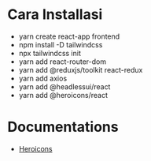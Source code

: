 # Cara Installasi

- yarn create react-app frontend
- npm install -D tailwindcss
- npx tailwindcss init
- yarn add react-router-dom
- yarn add @reduxjs/toolkit react-redux
- yarn add axios
- yarn add @headlessui/react
- yarn add @heroicons/react

# Documentations

- [Heroicons](https://heroicons.com)
